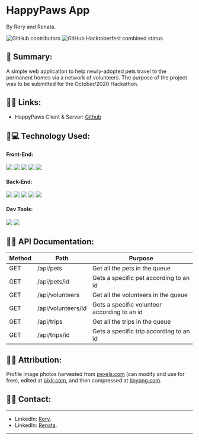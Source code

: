 # HappyPaws App 
By Rory and Renata.

![GitHub contributors](https://img.shields.io/github/contributors/SharkDemon/happy-paws?style=plastic&logoColor=white&color=blue)
![GitHub Hacktoberfest combined status](https://img.shields.io/github/hacktoberfest/2020/SharkDemon/happy-paws?style=plastic)

## 📌 Summary:

A simple web application to help newly-adopted pets travel to the permanent homes via a network of volunteers. The purpose of the project was to be submitted for the October/2020 Hackathon.  


## 📌🔗 Links:

* HappyPaws Client & Server: [Github](https://github.com/SharkDemon/happy-paws)

## 📌💻 Technology Used:

#### Front-End: 

![](https://img.shields.io/badge/Code-CSS-informational?style=flat&logo=css&logoColor=white&color=sucess)
![](https://img.shields.io/badge/Code-React-informational?style=flat&logo=react&logoColor=white&color=sucess)
![](https://img.shields.io/badge/Code-ReactRouter-informational?style=flat&logo=react&logoColor=white&color=sucess)
![](https://img.shields.io/badge/Code-HTML5-informational?style=flat&logo=html&logoColor=white&color=sucess)
![](https://img.shields.io/badge/Code-Enzyme-informational?style=flat&logo=enzyme&logoColor=white&color=sucess)

#### Back-End: 

![](https://img.shields.io/badge/Code-SpringBoot-informational?style=flat&logo=springboot&logoColor=white&color=success)
![](https://img.shields.io/badge/Code-REST-informational?style=flat&logo=rest&logoColor=white&color=success)
![](https://img.shields.io/badge/Code-Maven-informational?style=flat&logo=maven&logoColor=white&color=success)
![](https://img.shields.io/badge/Code-Docker-informational?style=flat&logo=docker&logoColor=white&color=success)
![](https://img.shields.io/badge/Code-CockroachDB-informational?style=flat&logo=cockroachdb&logoColor=white&color=success)

#### Dev Tools:

![](https://img.shields.io/badge/Git-informational?style=flat&logo=git&logoColor=white&color=sucess)
![](https://img.shields.io/badge/GitHub-informational?style=flat&logo=github&logoColor=white&color=sucess)

## 📌📄 API Documentation:

| Method | Path               | Purpose                                                        |
| ------ | ------------------ | -------------------------------------------------------------- |
| GET    | /api/pets          | Get all the pets in the queue                                  |
| GET    | /api/pets/id       | Gets a specific pet according to an id                         |
| GET    | /api/volunteers    | Get all the volunteers in the queue                            |
| GET    | /api/volunteers/id | Gets a specific volunteer according to an id                   |
| GET    | /api/trips         | Get all the trips in the queue                                 |
| GET    | /api/trips/id      | Gets a specific trip according to an id                        |

## 📌📇 Attribution:

Profile image photos harvested from [pexels.com](https://www.pexels.com) (can modify and use for free), edited at [pixlr.com](https://pixlr.com/x/), and then compressed at [tinypng.com](https://tinypng.com/).

## 📌📇 Contact:
<hr>

- LinkedIn: [Rory](https://www.linkedin.com/in/taxman2k/).
- LinkedIn: [Renata](https://www.linkedin.com/in/renatafd/?locale=en_US).

<hr>